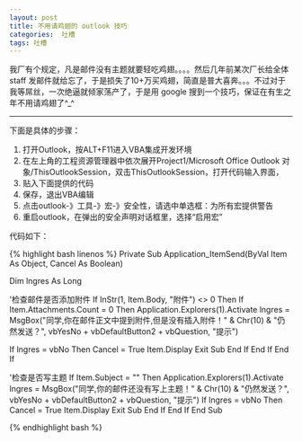 ```yaml
---
layout: post
title: 不用请鸡翅的 outlook 技巧
categories:  吐槽
tags: 吐槽
---
```


我厂有个规定，凡是邮件没有主题就要轻吃鸡翅。。。。然后几年前某次厂长给全体 staff 发邮件就给忘了，于是损失了10+万买鸡翅，简直是普大喜奔。。。不过对于我等屌丝，一次绝逼就倾家荡产了，于是用 google 搜到一个技巧，保证在有生之年不用请鸡翅了^_^

---

下面是具体的步骤：

1. 打开Outlook，按ALT+F11进入VBA集成开发环境
2. 在左上角的工程资源管理器中依次展开Project1/Microsoft Office Outlook 对象/ThisOutlookSession，双击ThisOutlookSession，打开代码输入界面，
3. 贴入下面提供的代码
4. 保存，退出VBA编辑
5. 点击outlook-》工具-》宏-》安全性，请选中单选框：为所有宏提供警告
6. 重启outlook，在弹出的安全声明对话框里，选择“启用宏”

代码如下：

{% highlight bash linenos %}
Private Sub Application_ItemSend(ByVal Item As Object, Cancel As Boolean)

  Dim lngres As Long

  '检查邮件是否添加附件
  If InStr(1, Item.Body, "附件") <> 0 Then
  If Item.Attachments.Count = 0 Then
  Application.Explorers(1).Activate
  lngres = MsgBox("同学,你在邮件正文中提到附件,但是没有插入附件！" & Chr(10) & "仍然发送？", vbYesNo + vbDefaultButton2 + vbQuestion, "提示")

  If lngres = vbNo Then
  Cancel = True
  Item.Display
  Exit Sub
  End If
  End If
  End If

  '检查是否写主题
  If Item.Subject = "" Then
  Application.Explorers(1).Activate
  lngres = MsgBox("同学,你的邮件还没有写上主题！" & Chr(10) & "仍然发送？", vbYesNo + vbDefaultButton2 + vbQuestion, "提示")
  If lngres = vbNo Then
  Cancel = True
  Item.Display
  Exit Sub
  End If
  End If
  End Sub

{% endhighlight bash %}
